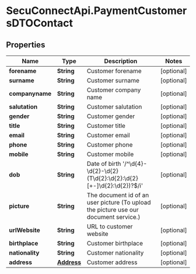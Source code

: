 # SecuConnectApi.PaymentCustomersDTOContact

## Properties
Name | Type | Description | Notes
------------ | ------------- | ------------- | -------------
**forename** | **String** | Customer forename | [optional] 
**surname** | **String** | Customer surname | [optional] 
**companyname** | **String** | Customer company name | [optional] 
**salutation** | **String** | Customer salutation | [optional] 
**gender** | **String** | Customer gender | [optional] 
**title** | **String** | Customer title | [optional] 
**email** | **String** | Customer email | [optional] 
**phone** | **String** | Customer phone | [optional] 
**mobile** | **String** | Customer mobile | [optional] 
**dob** | **String** | Date of birth &#39;/^\\d{4}-\\d{2}-\\d{2}(T\\d{2}:\\d{2}:\\d{2}[+-]\\d{2}:\\d{2})?$/i&#39; | [optional] 
**picture** | **String** | The document id of an user picture (To upload the picture use our document service.) | [optional] 
**urlWebsite** | **String** | URL to customer website | [optional] 
**birthplace** | **String** | Customer birthplace | [optional] 
**nationality** | **String** | Customer nationality | [optional] 
**address** | [**Address**](Address.md) | Customer address | [optional] 


